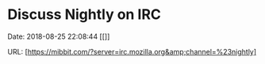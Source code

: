 # Discuss Nightly on IRC

Date: 2018-08-25 22:08:44
[[]]

URL: [https://mibbit.com/?server=irc.mozilla.org&amp;channel=%23nightly]

